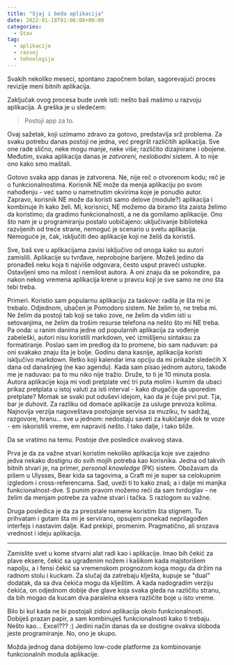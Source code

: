 ```yaml
---
title: "Sjaj i beda aplikacija"
date: 2022-01-18T01:06:08+00:00
categories:
  - Stav
tag:
  - aplikacije
  - razvoj
  - tehnologija
---
```


Svakih nekoliko meseci, spontano započnem bolan, sagorevajući proces revizije meni bitnih aplikacija.

Zaključak ovog procesa bude uvek isti: nešto baš mašimo u razvoju aplikacija. A greška je u sledećem:

<!--more-->

> Postoji app za to.

Ovaj sažetak, koji uzimamo zdravo za gotovo, predstavlja srž problema. Za svaku potrebu danas postoji ne jedna, već pregršt različitih aplikacija. Sve one rade slično, neke mogu manje, neke više; različito dizajnirane i obojene. Međutim, svaka aplikacija danas je _zatvoreni, neslobodni_ sistem. A to nije ono kako smo maštali.

Gotovo svaka app danas je zatvorena. Ne, nije reč o otvorenom kodu; reč je o funkcionalnostima. Korisnik NE može da menja aplikaciju po svom nahođenju - već samo u nametnutim okvirima koje je ponudio autor. Zapravo, korisnik NE može da koristi samo delove (module?) aplikacija i kombinuje ih kako želi. Mi, korisnici, NE možemo da biramo šta zaista želimo da koristimo; da gradimo funkcionalnosti, a ne da gomilamo aplikacije. Ono što nam je u programiranju postalo uobičajeno: uključivanje biblioteka razvijenih od treće strane, nemoguć je scenario u svetu aplikacija. Nemoguće je, čak, isključiti deo aplikacije koji ne želiš da koristiš.

Sve, baš sve u aplikacijama zavisi isključivo od onoga kako su autori zamislili. Aplikacije su tvrđave, neprobojne barijere. Možeš jedino da pronađeš neku koja ti najviše odgovara, često usput praveći ustupke. Ostavljeni smo na milost i nemilost autora. A oni znaju da se pokondire, pa nakon nekog vremena aplikacija krene u pravcu koji je sve samo ne ono šta tebi treba.

Primeri. Koristio sam popularnu aplikaciju za taskove: radila je šta mi je trebalo. Odjednom, ubačen je Pomodoro sistem. Ne želim to, ne treba mi. Ne želim da postoji tab koji se tako zove, ne želim da vidim isti u setovanjima, ne želim da trošim resurse telefona na nešto što mi NE treba. Pa onda: u ranim danima jedne od popularnih aplikacija za vođenje zabeleški, autori nisu koristili markdown, već izmišljenu sintaksu za formatiranje. Poslao sam im predlog da to promene, bio sam naduvan: pa oni svakako znaju šta je bolje. Godinu dana kasnije, aplikacija koristi isključivo markdown. Retko koji kalendar ima opciju da mi prikaže sledećih X dana od današnjeg (ne kao agendu). Kada sam pisao jednom autoru, takođe me je naduvao: pa to mu niko nije tražio. Druže, to ti je 10 minuta posla. Autora aplikacije koja mi vodi pretplate već tri puta molim i kumim da ubaci prikaz pretplata u istoj valuti za isti interval - kako drugačije da uporedim pretplate? Momak se svaki put oduševi idejom, kao da je čuje prvi put. Tja, bar je duhovit. Za razliku od domaće aplikacije za usluge prevoza kolima. Najnovija verzija nagoveštava postojanje servisa za muziku, tv sadržaj, razgovore, hranu... sve u jednom: nedostaju saveti za kukičanje dok te voze - em iskoristiš vreme, em napraviš nešto. I tako dalje, i tako bliže.

Da se vratimo na temu. Postoje dve posledice ovakvog stava.

Prva je da za važne stvari koristim nekoliko aplikacija koje sve zajedno jedva nekako dostignu do svih mojih potreba kao korisnika. Jedna od takvih bitnih stvari je, na primer, _personal knowledge_ (PK) sistem. Obožavam da pišem u Ulysses, Bear kida sa tagovima, a Craft mi je super sa celokupnim izgledom i cross-referencama. Sad, uveži ti to kako znaš; a i dalje mi manjka funkcionalnost-dve. S punim pravom možemo reći da sam tvrdoglav - ne želim da menjam potrebe za važne stvari i tačka. S razlogom su važne.

Druga posledica je da za preostale namene koristim šta stignem. Tu prihvatam i gutam šta mi je servirano, opsujem ponekad neprilagođen interfejs i nastavim dalje. Kad prekipi, promenim. Pragmatično, ali srozava vrednost i ideju aplikacija.

----

Zamislite svet u kome stvarni alat radi kao i aplikacije. Imao bih čekić za plave eksere, čekić sa ugrađenim nožem i kašikom kada majstorišem napolju, a i fensi čekić sa vremenskom prognozom koga mogu da držim na radnom stolu i kuckam. Za slučaj da zatrebaju klješta, kupuje se "dual" dodatak, da sa dva čekića mogu da klještim. A kada nadogradim verziju čekića, on odjednom dobije dve glave koja svaka gleda na različitu stranu, da bih mogao da kucam dva paralelna eksera različite boje u isto vreme.

Bilo bi kul kada ne bi postojali zidovi aplikacija okolo funkcionalnosti. Dobiješ prazan papir, a sam kombinuješ funkcionalnosti kako ti trebaju. Nešto kao... Excel??? :) Jedini način danas da se dostigne ovakva sloboda jeste programiranje. No, ono je skupo.

Možda jednog dana dobijemo low-code platforme za kombinovanje funkcionalnih modula aplikacije.
